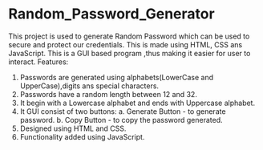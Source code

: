 # Random_Password_Generator
This project is used to generate Random Password which can be used to secure and protect our credentials.
This is made using HTML, CSS ans JavaScript. This is a GUI based program ,thus making it easier for user to interact.
Features:
1. Passwords are generated using alphabets(LowerCase and UpperCase),digits ans special characters.
2. Passwords have a random length between 12 and 32.
3. It begin with a Lowercase alphabet and ends with Uppercase alphabet.
4. It GUI consist of two buttons:
         a. Generate Button - to generate password.
         b. Copy Button - to copy the password generated.
5. Designed using HTML and CSS.
6. Functionality added using JavaScript.
